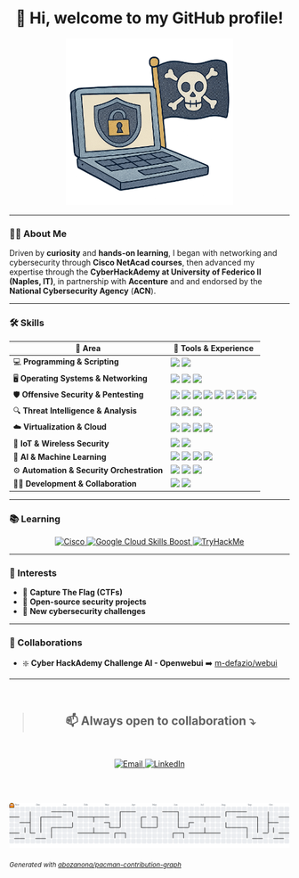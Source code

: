 <div align="center">
  
# 👋 Hi, welcome to my GitHub profile!

</div>

<div>

<p align="center">
  <img src="./cyber_pirate.png" alt="Cyber Pirate Banner" width="300">
</p>

</div>

---

### 🙋‍♂️​ About Me
Driven by **curiosity** and **hands-on learning**, I began with networking and cybersecurity through **Cisco NetAcad courses**, then advanced my expertise through the **CyberHackAdemy at University of Federico II (Naples, IT)**, in partnership with **Accenture** and and endorsed by the **National Cybersecurity Agency** (**ACN**).
</p>

---

<div>
  
### 🛠️ Skills

<div align="center">

| 🔧 Area                         | 🧰 Tools & Experience                                                                 |
|---------------------------------|----------------------------------------------------------------------------------------|
| 💻 **Programming & Scripting**      | <img src="https://img.shields.io/badge/Python-3776AB?style=for-the-badge&logo=python&logoColor=white"/> <img src="https://img.shields.io/badge/Bash-4EAA25?style=for-the-badge&logo=gnubash&logoColor=white"/> |
| 🖥️ **Operating Systems & Networking** | <img src="https://img.shields.io/badge/Cisco-1BA0D7?style=for-the-badge&logo=cisco&logoColor=white"/> <img src="https://img.shields.io/badge/Kali%20Linux-557C94?style=for-the-badge&logo=kalilinux&logoColor=white"/> <img src="https://img.shields.io/badge/Ubuntu-E95420?style=for-the-badge&logo=ubuntu&logoColor=white"/> |
| 🛡️ **Offensive Security & Pentesting** | <img src="https://img.shields.io/badge/Nmap-0040FF?style=for-the-badge&logo=nmap&logoColor=white"/> <img src="https://img.shields.io/badge/cURL-073551?style=for-the-badge&logo=curl&logoColor=white"/> <img src="https://img.shields.io/badge/Wireshark-1679A7?style=for-the-badge&logo=wireshark&logoColor=white"/> <img src="https://img.shields.io/badge/Metasploit-2E6DB4?style=for-the-badge&logo=metasploit&logoColor=white"/> <img src="https://img.shields.io/badge/Hashcat-9C27B0?style=for-the-badge&logo=hashnode&logoColor=white"/> <img src="https://img.shields.io/badge/Hydra-FF0000?style=for-the-badge&logo=gnuprivacyguard&logoColor=white"/> <img src="https://img.shields.io/badge/John%20The%20Ripper-000000?style=for-the-badge&logo=gnu&logoColor=white"/> <img src="https://img.shields.io/badge/Burp%20Suite-FF6633?style=for-the-badge&logo=burpsuite&logoColor=white"/> |
| 🔍 **Threat Intelligence & Analysis** | <img src="https://img.shields.io/badge/VirusTotal-394EFF?style=for-the-badge&logo=virustotal&logoColor=white"/> <img src="https://img.shields.io/badge/AbuseIPDB-EF2D5E?style=for-the-badge&logo=datadog&logoColor=white"/> <img src="https://img.shields.io/badge/urlscan.io-4285F4?style=for-the-badge&logo=googlechrome&logoColor=white"/> |
| ☁️ **Virtualization & Cloud**        | <img src="https://img.shields.io/badge/VMware-607078?style=for-the-badge&logo=vmware&logoColor=white"/> <img src="https://img.shields.io/badge/Docker-2496ED?style=for-the-badge&logo=docker&logoColor=white"/> <img src="https://img.shields.io/badge/Google%20Cloud-4285F4?style=for-the-badge&logo=googlecloud&logoColor=white"/> <img src="https://img.shields.io/badge/DigitalOcean-0080FF?style=for-the-badge&logo=digitalocean&logoColor=white"/> |
| 📡 **IoT & Wireless Security**       | <img src="https://img.shields.io/badge/Wi--Fi%20Attacks%20&%20Defenses-000000?style=for-the-badge&logo=wi-fi&logoColor=white"/> <img src="https://img.shields.io/badge/Radio%20Simulations-FF9800?style=for-the-badge&logo=rtl&logoColor=white"/> |
| 🤖 **AI & Machine Learning**         | <img src="https://img.shields.io/badge/Prompt%20Engineering-FF4088?style=for-the-badge&logo=openai&logoColor=white"/> <img src="https://img.shields.io/badge/RAG-4CAF50?style=for-the-badge&logo=googlegemini&logoColor=white"/> <img src="https://img.shields.io/badge/Fine%20Tuning-FFB300?style=for-the-badge&logo=openai&logoColor=white"/> <img src="https://img.shields.io/badge/AnythingLLM-000000?style=for-the-badge&logo=llm&logoColor=white"/> |
| ⚙️ **Automation & Security Orchestration** | <img src="https://img.shields.io/badge/API%20Integration-00A8E8?style=for-the-badge&logo=fastapi&logoColor=white"/> <img src="https://img.shields.io/badge/n8n-0DAB76?style=for-the-badge&logo=n8n&logoColor=white"/> <img src="https://img.shields.io/badge/Cortex%20XSOAR-FF6F00?style=for-the-badge&logo=paloaltonetworks&logoColor=white"/> |
| 🧑‍💻 **Development & Collaboration**   | <img src="https://img.shields.io/badge/VS%20Code-007ACC?style=for-the-badge&logo=visualstudiocode&logoColor=white"/> <img src="https://img.shields.io/badge/GitKraken-179287?style=for-the-badge&logo=gitkraken&logoColor=white"/> |

</div>

</div>

---

<div>
  
### 📚​ Learning

<p align="center">

  <!-- Cisco Badge -->
  <a href="https://www.credly.com/users/lorenzo-cammarano/badges#credly" target="_blank">
    <img src="https://img.shields.io/badge/Cisco-Certified-1BA0D7?style=for-the-badge&logo=cisco&logoColor=white" alt="Cisco"/>
  </a>
  
  <!-- Google Cloud Skills Boost Badge -->
  <a href="https://www.cloudskillsboost.google/public_profiles/4fa7cdea-440d-45b7-a529-1bc5cb3e20bb" target="_blank">
    <img src="https://img.shields.io/badge/Google_Cloud_Skills_Boost-4285F4?style=for-the-badge&logo=google-cloud&logoColor=white" alt="Google Cloud Skills Boost"/>
  </a>

  <!-- TryHackMe Badge -->
  <a href="https://tryhackme.com/p/LoreCamma" target="_blank">
    <img src="https://img.shields.io/badge/TryHackMe-Profile-212C42?style=for-the-badge&logo=tryhackme&logoColor=red" alt="TryHackMe"/>
  </a>
  
</p>

</div>

---

<div>

  ### 🎯 Interests

<p>
  
 - 🚩 **Capture The Flag (CTFs)**
 - 🔐​ **Open-source security projects**
 - 🧠 **New cybersecurity challenges**  

</p>

</div>

---

<div>

  ### 🤝​ Collaborations

<p>
  
 - ❇️ **Cyber HackAdemy Challenge AI - Openwebui** ➡️​ [m-defazio/webui](https://m-defazio.github.io/webui)   

</p>

</div>

---
<br>

<div align="center">

<p>
  
> ## 📫 Always open to collaboration ⤵️
<br>

 <p align="center">
   
  <a href="mailto:lorenzocammarano1@gmail.com" target="_blank">
    <img src="https://img.shields.io/badge/Email-Contact-red?style=for-the-badge&logo=gmail&logoColor=white" alt="Email"/>
  </a>
  
  <a href="https://www.linkedin.com/in/lorenzo-cammarano/" target="_blank">
    <img src="https://img.shields.io/badge/LinkedIn-Connect-blue?style=for-the-badge&logo=linkedin&logoColor=white" alt="LinkedIn"/>
  </a>

  
</p>
 

</p>

</div>

<br><br>

<div>
  
<picture>
  <source media="(prefers-color-scheme: dark)" srcset="https://raw.githubusercontent.com/LorenzoCammarano/LorenzoCammarano/output/pacman-contribution-graph-dark.svg">
  <source media="(prefers-color-scheme: light)" srcset="https://raw.githubusercontent.com/LorenzoCammarano/LorenzoCammarano/output/pacman-contribution-graph.svg">
  <img alt="pacman contribution graph" src="https://raw.githubusercontent.com/LorenzoCammarano/LorenzoCammarano/output/pacman-contribution-graph.svg">
</picture>

<sub> _Generated with <a href="https://abozanona.github.io/pacman-contribution-graph/" target="_blank">abozanona/pacman-contribution-graph</a>_ </sub>

</div>

